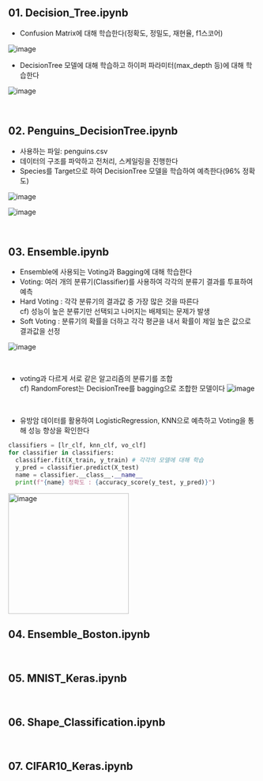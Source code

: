 ## 01. Decision_Tree.ipynb
- Confusion Matrix에 대해 학습한다(정확도, 정밀도, 재현율, f1스코어)

![image](https://github.com/namkidong98/SKT_FLY_AI_Challenger4/assets/113520117/e066d9bc-7992-4c46-9c84-3561715a08b0)

- DecisionTree 모델에 대해 학습하고 하이퍼 파라미터(max_depth 등)에 대해 학습한다

![image](https://github.com/namkidong98/SKT_FLY_AI_Challenger4/assets/113520117/6016e771-f48e-4355-9b4d-1dc0561238ae)

<br> 

## 02. Penguins_DecisionTree.ipynb
- 사용하는 파일: penguins.csv
- 데이터의 구조를 파악하고 전처리, 스케일링을 진행한다
- Species를 Target으로 하여 DecisionTree 모델을 학습하여 예측한다(96% 정확도)

![image](https://github.com/namkidong98/SKT_FLY_AI_Challenger4/assets/113520117/0d69bb2f-1bf3-43dc-bd6b-13b9da864b3b)

![image](https://github.com/namkidong98/SKT_FLY_AI_Challenger4/assets/113520117/a813e17d-f2c1-418d-baaa-b4385fc837c6)

<br> 

## 03. Ensemble.ipynb
- Ensemble에 사용되는 Voting과 Bagging에 대해 학습한다
- Voting: 여러 개의 분류기(Classifier)를 사용하여 각각의 분류기 결과를 투표하여 예측
- Hard Voting : 각각 분류기의 결과값 중 가장 많은 것을 따른다   
   cf) 성능이 높은 분류기만 선택되고 나머지는 배제되는 문제가 발생
- Soft Voting : 분류기의 확률을 더하고 각각 평균을 내서 확률이 제일 높은 값으로 결과값을 선정

![image](https://github.com/namkidong98/SKT_FLY_AI_Challenger4/assets/113520117/a9adc998-5534-4f52-9c26-c2da7dd4ac77)

<br>

- voting과 다르게 서로 같은 알고리즘의 분류기를 조합   
   cf) RandomForest는 DecisionTree를 bagging으로 조합한 모델이다
![image](https://github.com/namkidong98/SKT_FLY_AI_Challenger4/assets/113520117/a91e149d-9f54-4165-a710-e2c24de52fff)

<br>

- 유방암 데이터를 활용하여 LogisticRegression, KNN으로 예측하고 Voting을 통해 성능 향상을 확인한다
```python
classifiers = [lr_clf, knn_clf, vo_clf]
for classifier in classifiers:
  classifier.fit(X_train, y_train) # 각각의 모델에 대해 학습
  y_pred = classifier.predict(X_test)
  name = classifier.__class__.__name__
  print(f"{name} 정확도 : {accuracy_score(y_test, y_pred)}")
```
<img width="244" alt="image" src="https://github.com/namkidong98/SKT_FLY_AI_Challenger4/assets/113520117/55dcbeca-4310-46b2-ab78-ec1e29bd2d48">


<br> 

## 04. Ensemble_Boston.ipynb


<br> 

## 05. MNIST_Keras.ipynb


<br> 

## 06. Shape_Classification.ipynb


<br> 

## 07. CIFAR10_Keras.ipynb


<br> 
